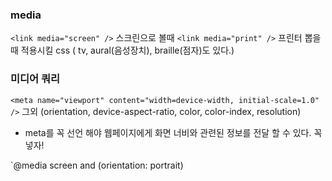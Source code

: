 ### media
`<link media="screen" />`
스크린으로 볼때 
`<link media="print" />`
프린터 뽑을 때 적용시킬 css
( tv, aural(음성장치), braille(점자)도 있다.)

### 미디어 쿼리
`<meta name="viewport" content="width=device-width, initial-scale=1.0" />` 
그외 (orientation, device-aspect-ratio, color, color-index, resolution) 
- meta를 꼭 선언 해야 웹페이지에게 화면 너비와 관련된 정보를 전달 할 수 있다. 꼭 넣자!

`@media screen and (orientation: portrait)
